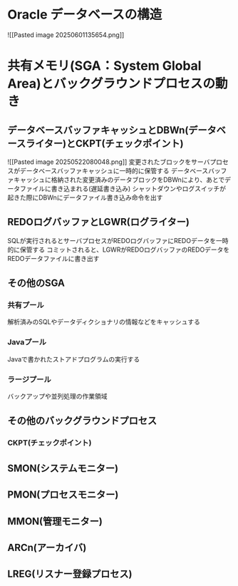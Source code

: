 # Oracle データベースの構造
![[Pasted image 20250601135654.png]]
# 共有メモリ(SGA：System Global Area)とバックグラウンドプロセスの動き
## データベースバッファキャッシュとDBWn(データベースライター)とCKPT(チェックポイント)
![[Pasted image 20250522080048.png]]
変更されたブロックをサーバプロセスがデータベースバッファキャッシュに一時的に保管する
データベースバッファキャッシュに格納された変更済みのデータブロックをDBWnにより、あとでデータファイルに書き込まれる(遅延書き込み)
シャットダウンやログスイッチが起きた際にDBWnにデータファイル書き込み命令を出す
## REDOログバッファとLGWR(ログライター)
SQLが実行されるとサーバプロセスがREDOログバッファにREDOデータを一時的に保管する
コミットされると、LGWRがREDOログバッファのREDOデータをREDOデータファイルに書き出す

## その他のSGA
### 共有プール
解析済みのSQLやデータディクショナリの情報などをキャッシュする
### Javaプール
Javaで書かれたストアドプログラムの実行する
### ラージプール
バックアップや並列処理の作業領域

## その他のバックグラウンドプロセス
### CKPT(チェックポイント)

## SMON(システムモニター)
## PMON(プロセスモニター)
## MMON(管理モニター)
## ARCn(アーカイバ)
## LREG(リスナー登録プロセス)